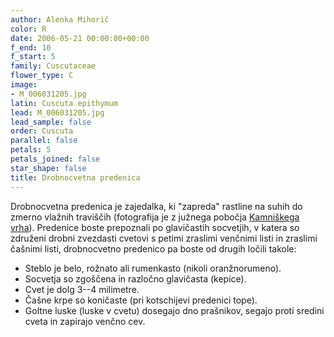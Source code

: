 ```yaml
---
author: Alenka Mihorič
color: R
date: 2006-05-21 00:00:00+00:00
f_end: 10
f_start: 5
family: Cuscutaceae
flower_type: C
image:
- M_006031205.jpg
latin: Cuscuta epithymum
lead: M_006031205.jpg
lead_sample: false
order: Cuscuta
parallel: false
petals: 5
petals_joined: false
star_shape: false
title: Drobnocvetna predenica
---
```

Drobnocvetna predenica je zajedalka, ki \"zapreda\" rastline na suhih do zmerno vlažnih traviščih (fotografija je z južnega pobočja [Kamniškega vrha](../../Izleti)). Predenice boste prepoznali po glavičastih socvetjih, v katera so združeni drobni zvezdasti cvetovi s petimi zraslimi venčnimi listi in zraslimi čašnimi listi, drobnocvetno predenico pa boste od drugih ločili takole:

-   Steblo je belo, rožnato ali rumenkasto (nikoli oranžnorumeno).
-   Socvetja so zgoščena in razločno glavičasta (kepice).
-   Cvet je dolg 3--4 milimetre.
-   Čašne krpe so koničaste (pri kotschijevi predenici tope).
-   Goltne luske (luske v cvetu) dosegajo dno prašnikov, segajo proti sredini cveta in zapirajo venčno cev.

